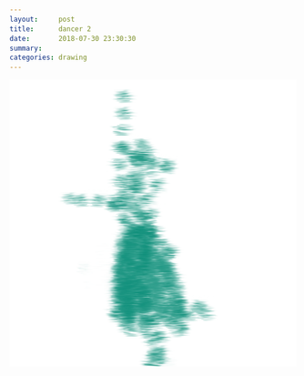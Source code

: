 ```yaml
---
layout:     post
title:      dancer 2
date:       2018-07-30 23:30:30
summary:    
categories: drawing
---
```

![dancer 2](/images/diary/dancer-2.png ".")

